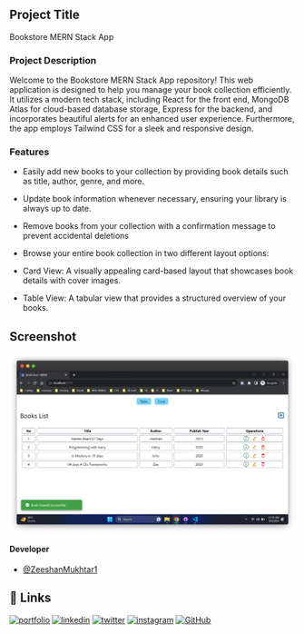 ## Project Title

Bookstore MERN Stack App

### Project Description

Welcome to the Bookstore MERN Stack App repository! This web application is designed to help you manage your book collection efficiently. It utilizes a modern tech stack, including React for the front end, MongoDB Atlas for cloud-based database storage, Express for the backend, and incorporates beautiful alerts for an enhanced user experience. Furthermore, the app employs Tailwind CSS for a sleek and responsive design.

### Features

- Easily add new books to your collection by providing book details such as title, author, genre, and more.

- Update book information whenever necessary, ensuring your library is always up to date.

- Remove books from your collection with a confirmation message to prevent accidental deletions
- Browse your entire book collection in two different layout options:

- Card View: A visually appealing card-based layout that showcases book details with cover images.

- Table View: A tabular view that provides a structured overview of your books.

## Screenshot

![Preview](./frontend/src/assets/Img/Preview.png)

#### Developer

- [@ZeeshanMukhtar1](https://www.linkedin.com/in/zeeshanmukhtar1/)

## 🔗 Links

[![portfolio](https://img.shields.io/badge/my_portfolio-000?style=for-the-badge&logo=ko-fi&logoColor=white)](https://zeeshan-resume.netlify.app/)
[![linkedin](https://img.shields.io/badge/linkedin-0A66C2?style=for-the-badge&logo=linkedin&logoColor=white)](https://www.linkedin.com/in/zeeshanmukhtar1/)
[![twitter](https://img.shields.io/badge/twitter-1DA1F2?style=for-the-badge&logo=twitter&logoColor=white)](https://twitter.com/ZeshanMukhtar01)
[![instagram](https://img.shields.io/badge/instagram-E4405F?style=for-the-badge&logo=instagram&logoColor=white)](https://www.instagram.com/zeshanmukhtar01/)
[![GitHub](https://img.shields.io/badge/GitHub-100000?style=for-the-badge&logo=github&logoColor=white)](https://github.com/ZeeshanMukhtar1)

